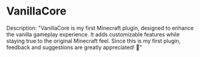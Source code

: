 # VanillaCore

Description:
"VanillaCore is my first Minecraft plugin, designed to enhance the vanilla gameplay experience. It adds customizable features while staying true to the original Minecraft feel. Since this is my first plugin, feedback and suggestions are greatly appreciated! 🙌"
